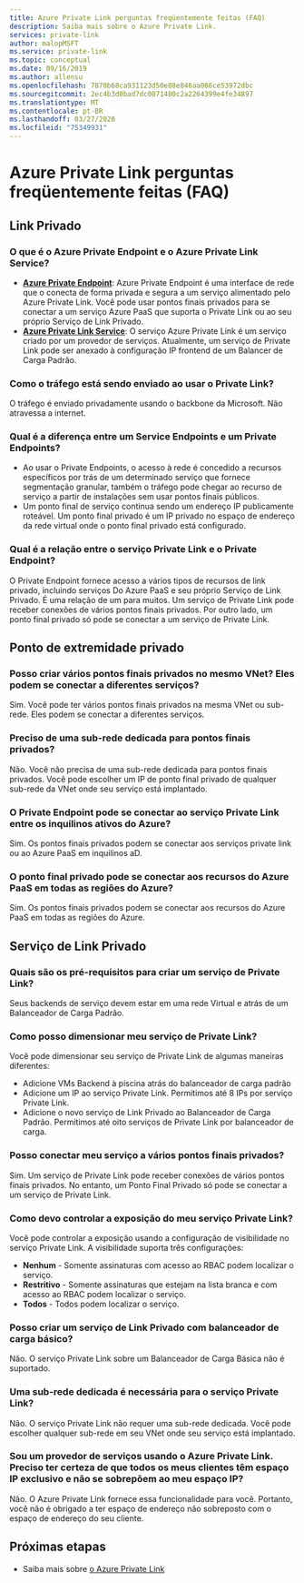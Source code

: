 ```yaml
---
title: Azure Private Link perguntas freqüentemente feitas (FAQ)
description: Saiba mais sobre o Azure Private Link.
services: private-link
author: malopMSFT
ms.service: private-link
ms.topic: conceptual
ms.date: 09/16/2019
ms.author: allensu
ms.openlocfilehash: 7870b68ca931123d50e88e846aa066ce53972dbc
ms.sourcegitcommit: 2ec4b3d0bad7dc0071400c2a2264399e4fe34897
ms.translationtype: MT
ms.contentlocale: pt-BR
ms.lasthandoff: 03/27/2020
ms.locfileid: "75349931"
---
```

# <a name="azure-private-link-frequently-asked-questions-faq"></a>Azure Private Link perguntas freqüentemente feitas (FAQ)

## <a name="private-link"></a>Link Privado

### <a name="what-is-azure-private-endpoint-and-azure-private-link-service"></a>O que é o Azure Private Endpoint e o Azure Private Link Service?

- **[Azure Private Endpoint](private-endpoint-overview.md)**: Azure Private Endpoint é uma interface de rede que o conecta de forma privada e segura a um serviço alimentado pelo Azure Private Link. Você pode usar pontos finais privados para se conectar a um serviço Azure PaaS que suporta o Private Link ou ao seu próprio Serviço de Link Privado.
- **[Azure Private Link Service](private-link-service-overview.md)**: O serviço Azure Private Link é um serviço criado por um provedor de serviços. Atualmente, um serviço de Private Link pode ser anexado à configuração IP frontend de um Balancer de Carga Padrão. 

### <a name="how-is-traffic-being-sent-when-using-private-link"></a>Como o tráfego está sendo enviado ao usar o Private Link?
O tráfego é enviado privadamente usando o backbone da Microsoft. Não atravessa a internet.  
 
### <a name="what-is-the-difference-between-a-service-endpoints-and-a-private-endpoints"></a>Qual é a diferença entre um Service Endpoints e um Private Endpoints?
- Ao usar o Private Endpoints, o acesso à rede é concedido a recursos específicos por trás de um determinado serviço que fornece segmentação granular, também o tráfego pode chegar ao recurso de serviço a partir de instalações sem usar pontos finais públicos.
- Um ponto final de serviço continua sendo um endereço IP publicamente roteável.  Um ponto final privado é um IP privado no espaço de endereço da rede virtual onde o ponto final privado está configurado.

### <a name="what-is-the-relationship-between-private-link-service-and-private-endpoint"></a>Qual é a relação entre o serviço Private Link e o Private Endpoint?
O Private Endpoint fornece acesso a vários tipos de recursos de link privado, incluindo serviços Do Azure PaaS e seu próprio Serviço de Link Privado. É uma relação de um para muitos. Um serviço de Private Link pode receber conexões de vários pontos finais privados. Por outro lado, um ponto final privado só pode se conectar a um serviço de Private Link.    

## <a name="private-endpoint"></a>Ponto de extremidade privado 
 
### <a name="can-i-create-multiple-private-endpoints-in-same-vnet-can-they-connect-to-different-services"></a>Posso criar vários pontos finais privados no mesmo VNet? Eles podem se conectar a diferentes serviços? 
Sim. Você pode ter vários pontos finais privados na mesma VNet ou sub-rede. Eles podem se conectar a diferentes serviços.  
 
### <a name="do-i-require-a-dedicated-subnet-for-private-endpoints"></a>Preciso de uma sub-rede dedicada para pontos finais privados? 
Não. Você não precisa de uma sub-rede dedicada para pontos finais privados. Você pode escolher um IP de ponto final privado de qualquer sub-rede da VNet onde seu serviço está implantado.  
 
### <a name="can-private-endpoint-connect-to-private-link-service-across-azure-active-directory-tenants"></a>O Private Endpoint pode se conectar ao serviço Private Link entre os inquilinos ativos do Azure? 
Sim. Os pontos finais privados podem se conectar aos serviços private link ou ao Azure PaaS em inquilinos aD.  
 
### <a name="can-private-endpoint-connect-to-azure-paas-resources-across-azure-regions"></a>O ponto final privado pode se conectar aos recursos do Azure PaaS em todas as regiões do Azure?
Sim. Os pontos finais privados podem se conectar aos recursos do Azure PaaS em todas as regiões do Azure.

## <a name="private-link-service"></a>Serviço de Link Privado
 
### <a name="what-are-the-pre-requisites-for-creating-a-private-link-service"></a>Quais são os pré-requisitos para criar um serviço de Private Link? 
Seus backends de serviço devem estar em uma rede Virtual e atrás de um Balanceador de Carga Padrão.
 
### <a name="how-can-i-scale-my-private-link-service"></a>Como posso dimensionar meu serviço de Private Link? 
Você pode dimensionar seu serviço de Private Link de algumas maneiras diferentes: 
- Adicione VMs Backend à piscina atrás do balanceador de carga padrão 
- Adicione um IP ao serviço Private Link. Permitimos até 8 IPs por serviço Private Link.  
- Adicione o novo serviço de Link Privado ao Balanceador de Carga Padrão. Permitimos até oito serviços de Private Link por balanceador de carga.   

### <a name="can-i-connect-my-service-to-multiple-private-endpoints"></a>Posso conectar meu serviço a vários pontos finais privados?
Sim. Um serviço de Private Link pode receber conexões de vários pontos finais privados. No entanto, um Ponto Final Privado só pode se conectar a um serviço de Private Link.  
 
### <a name="how-should-i-control-the-exposure-of-my-private-link-service"></a>Como devo controlar a exposição do meu serviço Private Link?
Você pode controlar a exposição usando a configuração de visibilidade no serviço Private Link. A visibilidade suporta três configurações:

- **Nenhum** - Somente assinaturas com acesso ao RBAC podem localizar o serviço. 
- **Restritivo** - Somente assinaturas que estejam na lista branca e com acesso ao RBAC podem localizar o serviço. 
- **Todos** - Todos podem localizar o serviço. 
 
### <a name="can-i-create-a-private-link-service-with-basic-load-balancer"></a>Posso criar um serviço de Link Privado com balanceador de carga básico? 
Não. O serviço Private Link sobre um Balanceador de Carga Básica não é suportado.
 
### <a name="is-a-dedicated-subnet-required-for-private-link-service"></a>Uma sub-rede dedicada é necessária para o serviço Private Link? 
Não. O serviço Private Link não requer uma sub-rede dedicada. Você pode escolher qualquer sub-rede em seu VNet onde seu serviço está implantado.   

### <a name="i-am-a-service-provider-using-azure-private-link-do-i-need-to-make-sure-all-my-customers-have-unique-ip-space-and-dont-overlap-with-my-ip-space"></a>Sou um provedor de serviços usando o Azure Private Link. Preciso ter certeza de que todos os meus clientes têm espaço IP exclusivo e não se sobrepõem ao meu espaço IP? 
Não. O Azure Private Link fornece essa funcionalidade para você. Portanto, você não é obrigado a ter espaço de endereço não sobreposto com o espaço de endereço do seu cliente. 

##  <a name="next-steps"></a>Próximas etapas

- Saiba mais sobre [o Azure Private Link](private-link-overview.md)
